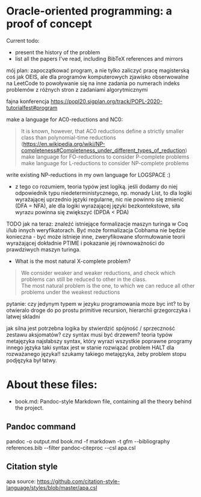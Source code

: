 # Oracle-oriented programming: a proof of concept

Current todo:
- present the history of the problem
- list all the papers I've read, including BibTeX references and mirrors


mój plan: zapoczątkować program, a nie tylko zaliczyć pracę magisterską
coś jak OEIS, ale dla programów komputerowych
zjawisko obserwowalne na LeetCode to powoływanie się na inne zadania po numerach
indeks problemów z różnych stron z zadaniami algorytmicznymi

fajna konferencja
https://popl20.sigplan.org/track/POPL-2020-tutorialfest#program

make a language for AC0-reductions and NC0:
> It is known, however, that AC0 reductions define a strictly smaller class than polynomial-time reductions (https://en.wikipedia.org/wiki/NP-completeness#Completeness_under_different_types_of_reduction)
make language for FO-reductions to consider P-complete problems
make language for L-reductions to consider NP-complete problems

write existing NP-reductions in my own language for LOGSPACE :)


- z tego co rozumiem, teoria typów jest logiką. jeśli dodamy do niej odpowiednik
   typu niedeterministycznego, np. monady List, to dla logiki wyrażającej uprzednio
   języki regularne, nic nie powinno się zmienić (DFA = NFA), ale dla logiki
   wyrażającej języki bezkontekstowe, siła wyrazu powinna się zwiększyć (DPDA < PDA)



TODO jak na teraz:
znaleźć istniejące formalizacje maszyn turinga w Coq i/lub innych weryfikatorach.
Być może formalizacja Cobhama nie będzie konieczna - być może istnieje inne,
zweryfikowane sformułowanie teorii wyrażającej dokładnie PTIME i pokazanie jej
równoważności do prawdziwych maszyn turinga.

   
- What is the most natural X-complete problem?
> We consider weaker and weaker reductions, and check
> which problems can still be reduced to other in the class.  
> The most natural problem is the one, to which we can reduce all other problems
> under the weakest reductions

pytanie: czy jedynym typem w jezyku programowania moze byc int?
to by otwieralo droge do po prostu primitive recursion,
hierarchii grzegorczyka i latwej skladni

jak silna jest potrzebna logika by stwierdzić spójność / sprzeczność zestawu aksjomatów?
czy syntax musi być drzewem?
teoria typów metajęzyka
najsłabszy syntax, który wyrazi wszystkie poprawne programy innego języka
taki syntax jest w stanie rozwiązać problem HALT dla rozważanego języka!!
szukamy takiego metajęzyka, żeby problem stopu podjęzyka był łatwy.

# About these files:
- book.md: Pandoc-style Markdown file, containing all the theory behind the
project.

## Pandoc command
pandoc -o output.md book.md -f markdown -t gfm --bibliography references.bib --filter pandoc-citeproc --csl apa.csl

## Citation style
apa
source:
https://github.com/citation-style-language/styles/blob/master/apa.csl
